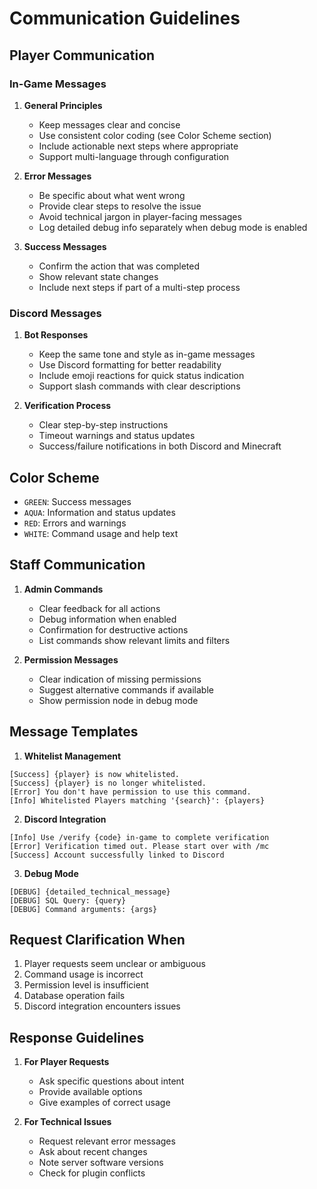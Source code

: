 # Communication Guidelines

## Player Communication

### In-Game Messages
1. **General Principles**
   - Keep messages clear and concise
   - Use consistent color coding (see Color Scheme section)
   - Include actionable next steps where appropriate
   - Support multi-language through configuration

2. **Error Messages**
   - Be specific about what went wrong
   - Provide clear steps to resolve the issue
   - Avoid technical jargon in player-facing messages
   - Log detailed debug info separately when debug mode is enabled

3. **Success Messages**
   - Confirm the action that was completed
   - Show relevant state changes
   - Include next steps if part of a multi-step process

### Discord Messages
1. **Bot Responses**
   - Keep the same tone and style as in-game messages
   - Use Discord formatting for better readability
   - Include emoji reactions for quick status indication
   - Support slash commands with clear descriptions

2. **Verification Process**
   - Clear step-by-step instructions
   - Timeout warnings and status updates
   - Success/failure notifications in both Discord and Minecraft

## Color Scheme
- `GREEN`: Success messages
- `AQUA`: Information and status updates
- `RED`: Errors and warnings
- `WHITE`: Command usage and help text

## Staff Communication
1. **Admin Commands**
   - Clear feedback for all actions
   - Debug information when enabled
   - Confirmation for destructive actions
   - List commands show relevant limits and filters

2. **Permission Messages**
   - Clear indication of missing permissions
   - Suggest alternative commands if available
   - Show permission node in debug mode

## Message Templates
1. **Whitelist Management**
```
[Success] {player} is now whitelisted.
[Success] {player} is no longer whitelisted.
[Error] You don't have permission to use this command.
[Info] Whitelisted Players matching '{search}': {players}
```

2. **Discord Integration**
```
[Info] Use /verify {code} in-game to complete verification
[Error] Verification timed out. Please start over with /mc
[Success] Account successfully linked to Discord
```

3. **Debug Mode**
```
[DEBUG] {detailed_technical_message}
[DEBUG] SQL Query: {query}
[DEBUG] Command arguments: {args}
```

## Request Clarification When
1. Player requests seem unclear or ambiguous
2. Command usage is incorrect
3. Permission level is insufficient
4. Database operation fails
5. Discord integration encounters issues

## Response Guidelines
1. **For Player Requests**
   - Ask specific questions about intent
   - Provide available options
   - Give examples of correct usage

2. **For Technical Issues**
   - Request relevant error messages
   - Ask about recent changes
   - Note server software versions
   - Check for plugin conflicts
